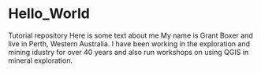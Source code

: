 # Hello_World
Tutorial repository
Here is some text about me
My name is Grant Boxer and live in Perth, Western Australia.
I have been working in the exploration and mining idustry for over 40 years and also run workshops on using QGIS in mineral exploration.

